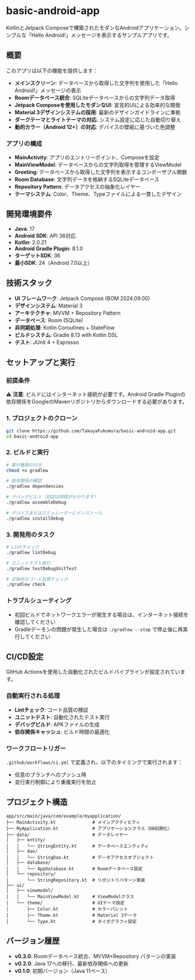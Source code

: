 # basic-android-app

KotlinとJetpack Composeで構築されたモダンなAndroidアプリケーション。シンプルな「Hello Android!」メッセージを表示するサンプルアプリです。

## 概要

このアプリは以下の機能を提供します：
- **メインスクリーン**: データベースから取得した文字列を使用した「Hello Android!」メッセージの表示
- **Roomデータベース統合**: SQLiteデータベースからの文字列データ取得
- **Jetpack Composeを使用したモダンなUI**: 宣言的UIによる効率的な開発
- **Material 3デザインシステムの採用**: 最新のデザインガイドラインに準拠
- **ダークテーマとライトテーマの対応**: システム設定に応じた自動切り替え
- **動的カラー（Android 12+）の対応**: デバイスの壁紙に基づいた色調整

### アプリの構成
- **MainActivity**: アプリのエントリーポイント、Composeを設定
- **MainViewModel**: データベースからの文字列取得を管理するViewModel
- **Greeting**: データベースから取得した文字列を表示するコンポーザブル関数
- **Room Database**: 文字列データを格納するSQLiteデータベース
- **Repository Pattern**: データアクセスの抽象化レイヤー
- **テーマシステム**: Color、Theme、Typeファイルによる一貫したデザイン

## 開発環境要件

- **Java**: 17
- **Android SDK**: API 36対応
- **Kotlin**: 2.0.21
- **Android Gradle Plugin**: 8.1.0
- **ターゲットSDK**: 36
- **最小SDK**: 24（Android 7.0以上）

## 技術スタック

- **UI フレームワーク**: Jetpack Compose (BOM 2024.09.00)
- **デザインシステム**: Material 3
- **アーキテクチャ**: MVVM + Repository Pattern
- **データベース**: Room (SQLite)
- **非同期処理**: Kotlin Coroutines + StateFlow
- **ビルドシステム**: Gradle 8.13 with Kotlin DSL
- **テスト**: JUnit 4 + Espresso

## セットアップと実行

### 前提条件

⚠️ **注意**: ビルドにはインターネット接続が必要です。Android Gradle Pluginの依存関係をGoogleのMavenリポジトリからダウンロードする必要があります。

### 1. プロジェクトのクローン
```bash
git clone https://github.com/TakuyaFukumura/basic-android-app.git
cd basic-android-app
```

### 2. ビルドと実行
```bash
# 実行権限の付与
chmod +x gradlew

# 依存関係の確認
./gradlew dependencies

# デバッグビルド（初回は時間がかかります）
./gradlew assembleDebug

# デバイスまたはエミュレーターにインストール
./gradlew installDebug
```

### 3. 開発用のタスク
```bash
# Lintチェック
./gradlew lintDebug

# ユニットテスト実行
./gradlew testDebugUnitTest

# 全体的なコード品質チェック
./gradlew check
```

### トラブルシューティング

- 初回ビルドでネットワークエラーが発生する場合は、インターネット接続を確認してください
- Gradleデーモンの問題が発生した場合は `./gradlew --stop` で停止後に再実行してください

## CI/CD設定

GitHub Actionsを使用した自動化されたビルドパイプラインが設定されています。

### 自動実行される処理

- **Lintチェック**: コード品質の検証
- **ユニットテスト**: 自動化されたテスト実行
- **デバッグビルド**: APKファイルの生成
- **依存関係キャッシュ**: ビルド時間の最適化

### ワークフロートリガー

`.github/workflows/ci.yml` で定義され、以下のタイミングで実行されます：
- 任意のブランチへのプッシュ時
- 並行実行制御により重複実行を防止

## プロジェクト構造

```
app/src/main/java/com/example/myapplication/
├── MainActivity.kt              # メインアクティビティ
├── MyApplication.kt             # アプリケーションクラス（DB初期化）
├── data/                        # データレイヤー
│   ├── entity/
│   │   └── StringEntity.kt      # データベースエンティティ
│   ├── dao/
│   │   └── StringDao.kt         # データアクセスオブジェクト
│   ├── database/
│   │   └── AppDatabase.kt       # Roomデータベース設定
│   └── repository/
│       └── StringRepository.kt  # リポジトリパターン実装
├── ui/
│   ├── viewmodel/
│   │   └── MainViewModel.kt     # ViewModelクラス
│   └── theme/                   # UIテーマ設定
│       ├── Color.kt             # カラーパレット
│       ├── Theme.kt             # Material 3テーマ
│       └── Type.kt              # タイポグラフィ設定
```

## バージョン履歴

- **v0.3.0**: Roomデータベース統合、MVVM+Repository パターンの実装
- **v0.2.0**: Java 17への移行、最新依存関係への更新
- **v0.1.0**: 初期バージョン（Java 11ベース）

